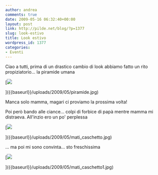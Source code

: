 ```yaml
---
author: andrea
comments: true
date: 2009-05-16 06:32:40+00:00
layout: post
link: http://pilde.net/blog/?p=1377
slug: look-estivo
title: Look estivo
wordpress_id: 1377
categories:
- Eventi
---
```


Ciao a tutti, prima di un drastico cambio di look abbiamo fatto un rito propiziatorio... la piramide umana

[![]({{baseurl}}/uploads/2009/05/piramide.jpg)


]({{baseurl}}/uploads/2009/05/piramide.jpg)




Manca solo mamma, magari ci proviamo la prossima volta!

Poi però bando alle ciance... colpi di forbice di papà mentre mamma mi distraeva. All'inzio ero un po' perplessa

[![]({{baseurl}}/uploads/2009/05/mati_caschetto.jpg)


]({{baseurl}}/uploads/2009/05/mati_caschetto.jpg)




... ma poi mi sono convinta... sto freschissima

[![]({{baseurl}}/uploads/2009/05/mati_caschetto1.jpg)


]({{baseurl}}/uploads/2009/05/mati_caschetto1.jpg)



